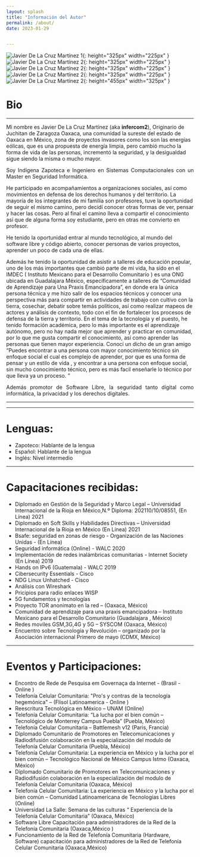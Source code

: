 ```yaml
---
layout: splash
title: "Información del Autor"
permalink: /about/
date: 2023-01-29


---
```

![](/assets/images/j4v-bio/jav-bio-2.jpg "Javier De La Cruz Martínez 1"){: height="325px" width="225px" }
![](/assets/images/j4v-bio/jav-bio-1.jpg "Javier De La Cruz Martínez 2"){: height="325px" width="225px" } ![](/assets/images/j4v-bio/jav-bio-3.jpg "Javier De La Cruz Martínez 2"){: height="325px" width="225px" }![](/assets/images/j4v-bio/jav-bio-4.jpg "Javier De La Cruz Martínez 2"){: height="325px" width="225px" }![](/assets/images/j4v-bio/jav-bio-5.jpg "Javier De La Cruz Martínez 2"){: height="455px" width="325px" }

# Bio 

---

Mi nombre es Javier De La Cruz Martínez (aka **infercom2**), 
Originario de Juchitan de Zaragoza Oaxaca, una comunidad la sureste del estado de Oaxaca en México, zona de proyectos invasores como los son las energías eólicas, que es una propuesta de energía limpia, pero cambió mucho la forma de vida de las personas, incrementó la seguridad, y la desigualdad sigue siendo la misma o mucho mayor.
<p style="text-align: justify;"> 
Soy Indigena Zapoteca e Ingeniero en Sistemas Computacionales con un Master en Seguridad Informática.

He participado en acompañamientos a organizaciones sociales, así como movimientos en defensa de los derechos humanos y del territorio.
La mayoría de los integrantes de mi familia son profesores, tuve la oportunidad de seguir el mismo camino, pero decidí conocer otras formas de ver, pensar y hacer las cosas. Pero al final el camino lleva a compartir el conocimiento así que de alguna forma soy estudiante, pero en otras me convierto en profesor.

He tenido la oportunidad entrar al mundo tecnológico, al mundo del software libre y código abierto, conocer personas de varios proyectos, aprender un poco de cada una de ellas. 

Además he tenido la oportunidad de asistir a talleres de educación popular, uno de los más importantes que cambió parte de mi vida, ha sido en el IMDEC ( Instituto Mexicano para el Desarrollo Comunitario ) es una ONG ubicada en Guadalajara México, específicamente a talleres de “Comunidad de Aprendizaje para Una Praxis Emancipadora”, en donde era la única persona técnica y me hizo salir de los espacios técnicos y conocer una perspectiva más para compartir en actividades de trabajo con cultivo con la tierra, cosechar, debatir sobre temás politicos, así como realizar mapeos de actores y análisis de contexto, todo con el fin de fortalecer los procesos de defensa de la tierra y territorio.
En el tema de la tecnología y el puesto, he tenido formación académica, pero lo más importante es el aprendizaje autónomo, pero  no hay nada mejor que aprender y practicar en comunidad, por lo que me gusta compartir el conocimiento, así como aprender las personas que tienen mayor experiencia. 
Conocí un dicho de un gran amigo “Puedes encontrar a una persona con mayor conocimiento técnico sin enfoque social el cual es complejo de aprender, por que es una forma de pensar y un estilo de vida , y encontrar a una persona con enfoque social, sin mucho conocimiento técnico, pero es más facil enseñarle lo técnico por que lleva ya un proceso. ”
</p>

<p style="text-align: justify;"> 
Además promotor de Software Libre, la seguridad tanto dígital como informática, la privacidad y los derechos digitales.
</p>

---

***

# Lenguas:


- Zapoteco: Hablante de la lengua
- Español: Hablante de la lengua
- Inglés: Nivel intermedio

***

# Capacitaciones recibidas:
-  Diplomado en Gestión de la Seguridad y Marco Legal – Universidad Internacional de la Rioja en México,N.º Diploma: 202110/10/08551, (En Línea)  2021
-  Diplomado en Soft Skills y Habilidades Directivas – Universidad Internacional de la Rioja en México (En Línea)  2021
-  Bsafe: seguridad en zonas de riesgo  - Organización de las Naciones Unidas - (En Línea)
-  Seguridad informática (Online) - WALC 2020
-  Implementación de redes inalámbricas comunitarias  - Internet Society (En Línea)  2019
-  Hands on IPv6 (Guatemala)  - WALC 2019
-  Cibersecurity Essentials - Cisco
-  NDG Linux Unhatched - Cisco
-  Análisis con Wireshark
-  Pricipios para radio enlaces WISP
-  5G fundamentos y tecnologías 
-  Proyecto TOR anonimato en la red – (Oaxaca, México)
-  Comunidad de aprendizaje para una praxis emancipadora – Instituto Mexicano para el Desarrollo Comunitario  (Guadalajara , México)
-  Redes moviles GSM,3G,4G y 5G – SYSCOM (Oaxaca, México)
-  Encuentro sobre Tecnología y Revolución – organizado por la Asociación internacional Primero de mayo (CDMX, México)

***

# Eventos y Participaciones:

-  Encontro de Rede de Pesquisa em Governaça da Internet - (Brasil - Online )
-  Telefonía Celular Comunitaria: "Pro's y contras de la tecnología hegemónica" – (Flisol Latinoamerica - Online )
-  Reescritura Tecnológica en México – UNAM (Online) 
-  Telefonía Celular Comunitaria:  “La lucha por el bien común – Tecnológico de Monterrey Campus Puebla” (Puebla, México)
-  Telefonía Celular Comunitaria – Battlemesh v12 (Paris, Francia)
-  Diplomado Comunitario de Promotores en Telecomunicaciones y Radiodifusión  colaboración en la especialización del modulo de Telefonía Celular Comunitaria (Puebla, México)
-  Telefonía Celular Comunitaria: La experiencia en México y la lucha por el bien común – Tecnológico Nacional de México Campus Istmo (Oaxaca, México)
-  Diplomado Comunitario de Promotores en Telecomunicaciones y Radiodifusión  colaboración en la especialización del modulo de Telefonía Celular Comunitaria (Oaxaca, México)
-  Telefonía Celular Comunitaria: La experiencia en México y la lucha por el bien común – Comunidad Latinoamericana de Tecnologías Libres (Online) 
-  Universidad La Salle: Semana de las culturas “ Experiencia de la Telefonía Celular Comunitaria” (Oaxaca, México) 
-  Software Libre Capacitación para administradores de la Red de la Telefonía Comunitaria  (Oaxaca,México )
-  Funcionamiento de la Red de Telefonía Comunitaria (Hardware, Software) capacitación para administradores de la Red de Telefonía Celular Comunitaria  (Oaxaca,México)



